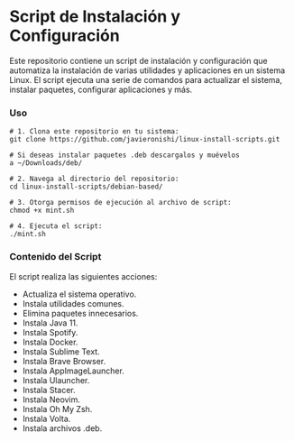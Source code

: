 # Script de Instalación y Configuración

Este repositorio contiene un script de instalación y configuración que automatiza la instalación de varias utilidades y aplicaciones en un sistema Linux. El script ejecuta una serie de comandos para actualizar el sistema, instalar paquetes, configurar aplicaciones y más.

###  Uso

  ```shell
  # 1. Clona este repositorio en tu sistema:
  git clone https://github.com/javieronishi/linux-install-scripts.git

  # Si deseas instalar paquetes .deb descargalos y muévelos a ~/Downloads/deb/

  # 2. Navega al directorio del repositorio:
  cd linux-install-scripts/debian-based/

  # 3. Otorga permisos de ejecución al archivo de script:
  chmod +x mint.sh

  # 4. Ejecuta el script:
  ./mint.sh
  ```

### Contenido del Script
El script realiza las siguientes acciones:

- Actualiza el sistema operativo.
- Instala utilidades comunes.
- Elimina paquetes innecesarios.
- Instala Java 11.
- Instala Spotify.
- Instala Docker.
- Instala Sublime Text.
- Instala Brave Browser.
- Instala AppImageLauncher.
- Instala Ulauncher.
- Instala Stacer.
- Instala Neovim.
- Instala Oh My Zsh.
- Instala Volta.
- Instala archivos .deb.
